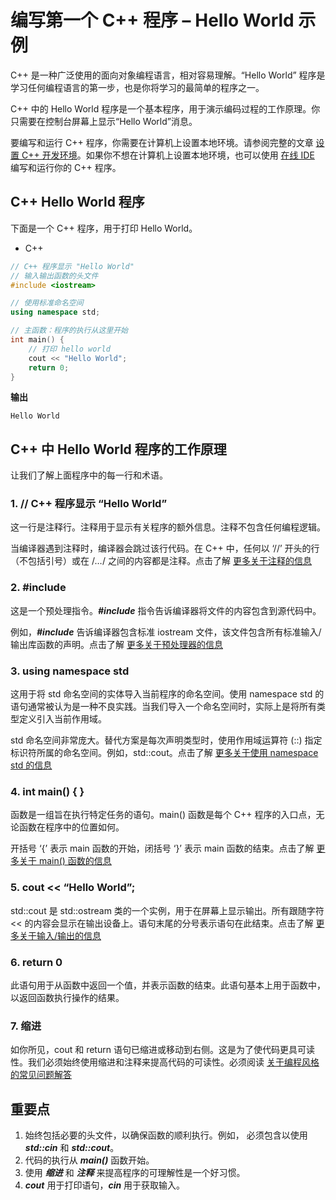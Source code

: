 # 编写第一个 C++ 程序 – Hello World 示例

C++ 是一种广泛使用的面向对象编程语言，相对容易理解。“Hello World” 程序是学习任何编程语言的第一步，也是你将学习的最简单的程序之一。

C++ 中的 Hello World 程序是一个基本程序，用于演示编码过程的工作原理。你只需要在控制台屏幕上显示“Hello World”消息。

要编写和运行 C++ 程序，你需要在计算机上设置本地环境。请参阅完整的文章 [设置 C++ 开发环境](https://www.geeksforgeeks.org/setting-c-development-environment/)。如果你不想在计算机上设置本地环境，也可以使用 [在线 IDE](https://ide.geeksforgeeks.org/) 编写和运行你的 C++ 程序。

## C++ Hello World 程序

下面是一个 C++ 程序，用于打印 Hello World。

- C++

```cpp
// C++ 程序显示 "Hello World"
// 输入输出函数的头文件
#include <iostream>

// 使用标准命名空间
using namespace std;

// 主函数：程序的执行从这里开始
int main() {
    // 打印 hello world
    cout << "Hello World";
    return 0;
}
```

**输出**

```
Hello World
```

## C++ 中 Hello World 程序的工作原理

让我们了解上面程序中的每一行和术语。

### 1. // C++ 程序显示 “Hello World”

这一行是注释行。注释用于显示有关程序的额外信息。注释不包含任何编程逻辑。

当编译器遇到注释时，编译器会跳过该行代码。在 C++ 中，任何以 ‘//’ 开头的行（不包括引号）或在 /*…*/ 之间的内容都是注释。点击了解 [更多关于注释的信息](https://www.geeksforgeeks.org/comments-in-c-c/)

### 2. #include

这是一个预处理指令。***#include*** 指令告诉编译器将文件的内容包含到源代码中。

例如，***#include<iostream>*** 告诉编译器包含标准 iostream 文件，该文件包含所有标准输入/输出库函数的声明。点击了解 [更多关于预处理器的信息](https://www.geeksforgeeks.org/cc-preprocessors/)

### 3. using namespace std

这用于将 std 命名空间的实体导入当前程序的命名空间。使用 namespace std 的语句通常被认为是一种不良实践。当我们导入一个命名空间时，实际上是将所有类型定义引入当前作用域。

std 命名空间非常庞大。替代方案是每次声明类型时，使用作用域运算符 (::) 指定标识符所属的命名空间。例如，std::cout。点击了解 [更多关于使用 namespace std 的信息](https://www.geeksforgeeks.org/using-namespace-std-considered-bad-practice/)

### 4. int main() { }

函数是一组旨在执行特定任务的语句。main() 函数是每个 C++ 程序的入口点，无论函数在程序中的位置如何。

开括号 ‘{’ 表示 main 函数的开始，闭括号 ‘}’ 表示 main 函数的结束。点击了解 [更多关于 main() 函数的信息](https://www.geeksforgeeks.org/executing-main-in-c-behind-the-scene/)

### 5. cout << “Hello World”;

std::cout 是 std::ostream 类的一个实例，用于在屏幕上显示输出。所有跟随字符 << 的内容会显示在输出设备上。语句末尾的分号表示语句在此结束。点击了解 [更多关于输入/输出的信息](https://www.geeksforgeeks.org/basic-input-output-c/)

### 6. return 0

此语句用于从函数中返回一个值，并表示函数的结束。此语句基本上用于函数中，以返回函数执行操作的结果。

### 7. 缩进

如你所见，cout 和 return 语句已缩进或移动到右侧。这是为了使代码更具可读性。我们必须始终使用缩进和注释来提高代码的可读性。必须阅读 [关于编程风格的常见问题解答](https://www.geeksforgeeks.org/facts-and-question-related-to-style-of-writing-programs-in-c-c/)

## 重要点

1. 始终包括必要的头文件，以确保函数的顺利执行。例如，***<iostream>*** 必须包含以使用 ***std::cin*** 和 ***std::cout***。
2. 代码的执行从 ***main()*** 函数开始。
3. 使用 ***缩进*** 和 ***注释*** 来提高程序的可理解性是一个好习惯。
4. ***cout*** 用于打印语句，***cin*** 用于获取输入。